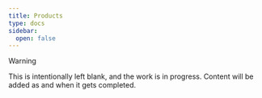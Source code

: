 ```yaml
---
title: Products
type: docs
sidebar:
  open: false
---
```


> [!WARNING]
> This is intentionally left blank, and the work is in progress. Content will be added as and when it gets completed.

<!-- {{< cards cols="1" >}}
{{< card link="ma[ilto:joelabc.dev@gmail.com](https://kit.co/joelabc)" title="kit.co" >}}

{{< /cards >}} -->

